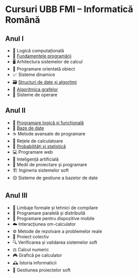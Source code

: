 # Cursuri UBB FMI – Informatică Română

## Anul I
- 🎲 Logică computațională
- 🐍 [Fundamentele programării](https://github.com/karinakentsch19/UBB-FMI-Informatica/tree/4c213dd50242fb72027eb9f8c846abeddcf5e96b/ANUL%201/FUNDAMENTELE%20PROGRAMARII)
- 🖥️ Arhitectura sistemelor de calcul
- 🔧 Programare orientată obiect
- 📈 Sisteme dinamice
- 🗃️ [Structuri de date și algoritmi](https://github.com/karinakentsch19/UBB-FMI-Informatica/tree/410eff2ab43c77151c1c65cf33ea379c82d12230/ANUL%201/STRUCTURI%20DE%20DATE%20SI%20ALGORITMI)
- 🚀 [Algoritmica grafelor](https://github.com/karinakentsch19/UBB-FMI-Informatica/tree/410eff2ab43c77151c1c65cf33ea379c82d12230/ANUL%201/ALGORITMICA%20GRAFELOR)
- 🐧 Sisteme de operare

## Anul II
- 🦉 [Programare logică și funcțională](https://github.com/karinakentsch19/UBB-FMI-Informatica/tree/25e97eb9f727c6a1be4e9d486754e594530f4094/ANUL%202/PROGRAMARE%20LOGICA%20SI%20FUNCTIONALA)
- 💾 [Baze de date](https://github.com/karinakentsch19/UBB-FMI-Informatica/tree/8fa93d7ebfeebe9b4abbda8127365b099b8421e4/ANUL%202/BAZE%20DE%20DATE)
- ☕ Metode avansate de programare
- 📡 Rețele de calculatoare
- 🎲 [Probabilități și statistică](https://github.com/karinakentsch19/UBB-FMI-Informatica/tree/a56a184a190c5d0bd783f2a26d222fe055c9d84a/ANUL%202/PROBABILITATI%20SI%20STATISTICA/Laboratoare)
- 💻 Programare web
- 🤖 Inteligență artificială
- 🧰 Medii de proiectare și programare
- 🏗️ Ingineria sistemelor soft
- 🟡 Sisteme de gestiune a bazelor de date

## Anul III
- 🧪 Limbaje formale și tehnici de compilare
- 🔗 Programare paralelă și distribuită
- 📱 Programare pentru dispozitive mobile
- ☁️ Interacțiunea om-calculator
- ⚙️ Metode de rezolvare a problemelor reale
- 🤝 Proiect colectiv
- 🔍 Verificarea și validarea sistemelor soft
- ⚖️ Calcul numeric
- 🎮 Grafică pe calculator
- 🕰️ Istoria informaticii
- 🧠 Gestiunea proiectelor soft

